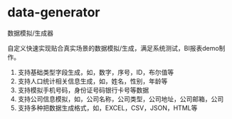 # data-generator
数据模拟/生成器


自定义快速实现贴合真实场景的数据模拟/生成，满足系统测试，BI报表demo制作。

1. 支持基础类型字段生成，如，数字，序号，ID，布尔值等
2. 支持人口统计相关信息生成，如，姓名，性别，年龄等
3. 支持模拟手机号码，身份证号码银行卡号等数据
4. 支持公司信息模拟，如，公司名称，公司类型，公司地址，公司邮箱，公司
5. 支持多种把数据生成格式，如，EXCEL，CSV，JSON，HTML等
